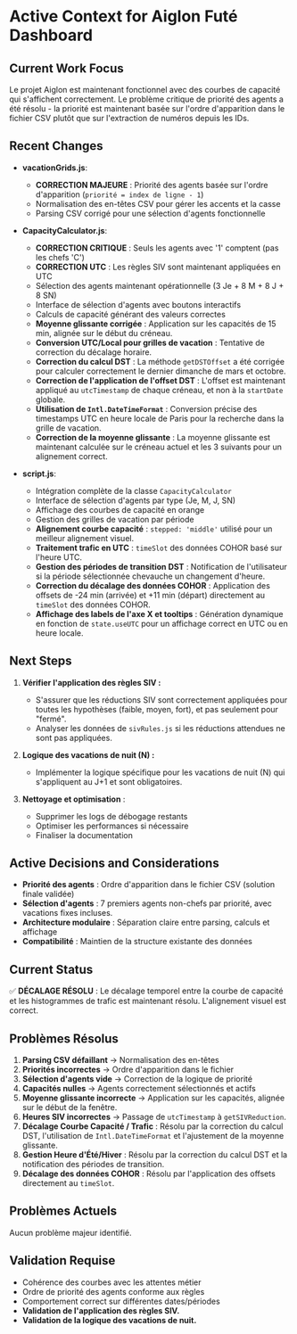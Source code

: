# Active Context for Aiglon Futé Dashboard

## Current Work Focus
Le projet Aiglon est maintenant fonctionnel avec des courbes de capacité qui s'affichent correctement. Le problème critique de priorité des agents a été résolu - la priorité est maintenant basée sur l'ordre d'apparition dans le fichier CSV plutôt que sur l'extraction de numéros depuis les IDs.

## Recent Changes
- **vacationGrids.js**:
  - **CORRECTION MAJEURE** : Priorité des agents basée sur l'ordre d'apparition (`priorité = index de ligne - 1`)
  - Normalisation des en-têtes CSV pour gérer les accents et la casse
  - Parsing CSV corrigé pour une sélection d'agents fonctionnelle

- **CapacityCalculator.js**:
  - **CORRECTION CRITIQUE** : Seuls les agents avec '1' comptent (pas les chefs 'C')
  - **CORRECTION UTC** : Les règles SIV sont maintenant appliquées en UTC
  - Sélection des agents maintenant opérationnelle (3 Je + 8 M + 8 J + 8 SN)
  - Interface de sélection d'agents avec boutons interactifs
  - Calculs de capacité générant des valeurs correctes
  - **Moyenne glissante corrigée** : Application sur les capacités de 15 min, alignée sur le début du créneau.
  - **Conversion UTC/Local pour grilles de vacation** : Tentative de correction du décalage horaire.
  - **Correction du calcul DST** : La méthode `getDSTOffset` a été corrigée pour calculer correctement le dernier dimanche de mars et octobre.
  - **Correction de l'application de l'offset DST** : L'offset est maintenant appliqué au `utcTimestamp` de chaque créneau, et non à la `startDate` globale.
  - **Utilisation de `Intl.DateTimeFormat`** : Conversion précise des timestamps UTC en heure locale de Paris pour la recherche dans la grille de vacation.
  - **Correction de la moyenne glissante** : La moyenne glissante est maintenant calculée sur le créneau actuel et les 3 suivants pour un alignement correct.

- **script.js**:
  - Intégration complète de la classe `CapacityCalculator`
  - Interface de sélection d'agents par type (Je, M, J, SN)
  - Affichage des courbes de capacité en orange
  - Gestion des grilles de vacation par période
  - **Alignement courbe capacité** : `stepped: 'middle'` utilisé pour un meilleur alignement visuel.
  - **Traitement trafic en UTC** : `timeSlot` des données COHOR basé sur l'heure UTC.
  - **Gestion des périodes de transition DST** : Notification de l'utilisateur si la période sélectionnée chevauche un changement d'heure.
  - **Correction du décalage des données COHOR** : Application des offsets de -24 min (arrivée) et +11 min (départ) directement au `timeSlot` des données COHOR.
  - **Affichage des labels de l'axe X et tooltips** : Génération dynamique en fonction de `state.useUTC` pour un affichage correct en UTC ou en heure locale.

## Next Steps
1. **Vérifier l'application des règles SIV :**
   - S'assurer que les réductions SIV sont correctement appliquées pour toutes les hypothèses (faible, moyen, fort), et pas seulement pour "fermé".
   - Analyser les données de `sivRules.js` si les réductions attendues ne sont pas appliquées.

2. **Logique des vacations de nuit (N) :**
   - Implémenter la logique spécifique pour les vacations de nuit (N) qui s'appliquent au J+1 et sont obligatoires.

3. **Nettoyage et optimisation** :
   - Supprimer les logs de débogage restants
   - Optimiser les performances si nécessaire
   - Finaliser la documentation

## Active Decisions and Considerations
- **Priorité des agents** : Ordre d'apparition dans le fichier CSV (solution finale validée)
- **Sélection d'agents** : 7 premiers agents non-chefs par priorité, avec vacations fixes incluses.
- **Architecture modulaire** : Séparation claire entre parsing, calculs et affichage
- **Compatibilité** : Maintien de la structure existante des données

## Current Status
✅ **DÉCALAGE RÉSOLU** : Le décalage temporel entre la courbe de capacité et les histogrammes de trafic est maintenant résolu. L'alignement visuel est correct.

## Problèmes Résolus
1. **Parsing CSV défaillant** → Normalisation des en-têtes
2. **Priorités incorrectes** → Ordre d'apparition dans le fichier
3. **Sélection d'agents vide** → Correction de la logique de priorité
4. **Capacités nulles** → Agents correctement sélectionnés et actifs
5. **Moyenne glissante incorrecte** → Application sur les capacités, alignée sur le début de la fenêtre.
6. **Heures SIV incorrectes** → Passage de `utcTimestamp` à `getSIVReduction`.
7. **Décalage Courbe Capacité / Trafic** : Résolu par la correction du calcul DST, l'utilisation de `Intl.DateTimeFormat` et l'ajustement de la moyenne glissante.
8. **Gestion Heure d'Été/Hiver** : Résolu par la correction du calcul DST et la notification des périodes de transition.
9. **Décalage des données COHOR** : Résolu par l'application des offsets directement au `timeSlot`.

## Problèmes Actuels
Aucun problème majeur identifié.

## Validation Requise
- Cohérence des courbes avec les attentes métier
- Ordre de priorité des agents conforme aux règles
- Comportement correct sur différentes dates/périodes
- **Validation de l'application des règles SIV.**
- **Validation de la logique des vacations de nuit.**
